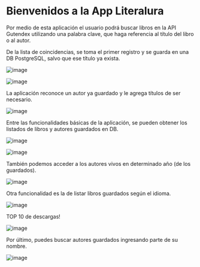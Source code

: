 <h1>Bienvenidos a la App Literalura</h1>

Por medio de esta aplicación el usuario podrá buscar libros en la API Gutendex utilizando una palabra clave, que haga referencia al título del libro o al autor.

De la lista de coincidencias, se toma el primer registro y se guarda en una DB PostgreSQL, salvo que ese título ya exista.

![image](https://github.com/user-attachments/assets/ea5807f7-079a-407b-8456-35df5a0ffad9)

![image](https://github.com/user-attachments/assets/0dd2af21-5a57-40ef-9377-86436e117432)

La aplicación reconoce un autor ya guardado y le agrega títulos de ser necesario.

![image](https://github.com/user-attachments/assets/b0d63d96-db9c-421c-9a88-83f8c81258e1)

Entre las funcionalidades básicas de la aplicación, se pueden obtener los listados de libros y autores guardados en DB.

![image](https://github.com/user-attachments/assets/d2a3b438-ebb9-485c-8685-4aff4338bc6b)

![image](https://github.com/user-attachments/assets/e6c627fb-cf5d-462c-821a-41e719e58c16)

También podemos acceder a los autores vivos en determinado año (de los guardados).

![image](https://github.com/user-attachments/assets/7716e20d-ebe0-41d3-9438-cf6897ab0927)

Otra funcionalidad es la de listar libros guardados según el idioma.

![image](https://github.com/user-attachments/assets/71100be5-d0b6-4188-b34a-d3f6960c67c0)

TOP 10 de descargas!

![image](https://github.com/user-attachments/assets/93506b26-57a2-431c-9833-6790a51d550c)

Por último, puedes buscar autores guardados ingresando parte de su nombre.

![image](https://github.com/user-attachments/assets/d50fe472-3527-4d18-8b7a-a97d74e980bb)

